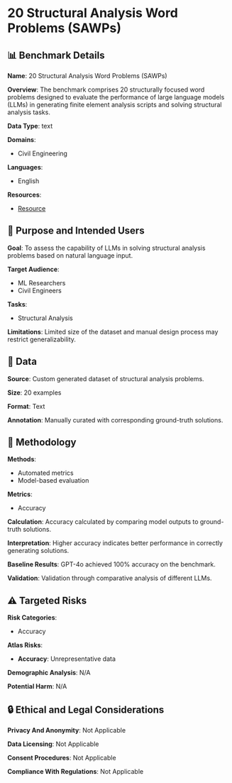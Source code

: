 # 20 Structural Analysis Word Problems (SAWPs)

## 📊 Benchmark Details

**Name**: 20 Structural Analysis Word Problems (SAWPs)

**Overview**: The benchmark comprises 20 structurally focused word problems designed to evaluate the performance of large language models (LLMs) in generating finite element analysis scripts and solving structural analysis tasks.

**Data Type**: text

**Domains**:
- Civil Engineering

**Languages**:
- English

**Resources**:
- [Resource](N/A)

## 🎯 Purpose and Intended Users

**Goal**: To assess the capability of LLMs in solving structural analysis problems based on natural language input.

**Target Audience**:
- ML Researchers
- Civil Engineers

**Tasks**:
- Structural Analysis

**Limitations**: Limited size of the dataset and manual design process may restrict generalizability.

## 💾 Data

**Source**: Custom generated dataset of structural analysis problems.

**Size**: 20 examples

**Format**: Text

**Annotation**: Manually curated with corresponding ground-truth solutions.

## 🔬 Methodology

**Methods**:
- Automated metrics
- Model-based evaluation

**Metrics**:
- Accuracy

**Calculation**: Accuracy calculated by comparing model outputs to ground-truth solutions.

**Interpretation**: Higher accuracy indicates better performance in correctly generating solutions.

**Baseline Results**: GPT-4o achieved 100% accuracy on the benchmark.

**Validation**: Validation through comparative analysis of different LLMs.

## ⚠️ Targeted Risks

**Risk Categories**:
- Accuracy

**Atlas Risks**:
- **Accuracy**: Unrepresentative data

**Demographic Analysis**: N/A

**Potential Harm**: N/A

## 🔒 Ethical and Legal Considerations

**Privacy And Anonymity**: Not Applicable

**Data Licensing**: Not Applicable

**Consent Procedures**: Not Applicable

**Compliance With Regulations**: Not Applicable
